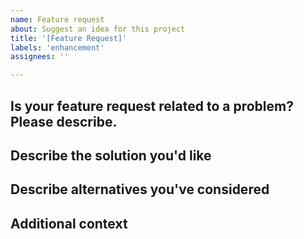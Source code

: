 ```yaml
---
name: Feature request
about: Suggest an idea for this project
title: '[Feature Request]'
labels: 'enhancement'
assignees: ''

---
```


## Is your feature request related to a problem? Please describe.
<!-- A clear and concise description of what the problem is. Ex. I'm always frustrated when [...]-->

## Describe the solution you'd like
<!-- A clear and concise description of what you want to happen. -->

## Describe alternatives you've considered
<!-- A clear and concise description of any alternative solutions or features you've considered. -->

## Additional context
<!-- Add any other context or screenshots about the feature request here. -->
